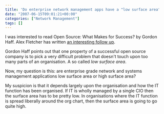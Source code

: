 ```yaml
---
title: 'Do enterprise network management apps have a "low surface area"?'
date: "2007-06-15T09:01:21+00:00"
categories: ["Network Management"]
tags: []
---
```


I was interested to read Open Source: What Makes for Success? by Gordon Haff. Alex Fletcher has written <a href="http://alexfletcher.typepad.com/all_bets_off/2007/06/the_real_comple.html">an interesting follow up</a>.

Gordon Haff points out that one property of a successful open source company is to pick a very difficult problem that doesn't touch upon too many parts of an organisation. A so called <em>low surface area</em>.

Now, my question is this: are enterprise grade network and systems management applications low surface area or high surface area?

My suspicion is that it depends largely upon the organisation and how the IT function has been organised. If IT is wholly managed by a single CIO then the surface area has to be pretty low. In organisations where the IT function is spread liberally around the org chart, then the surface area is going to go quite high.
